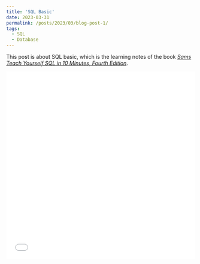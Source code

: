 ```yaml
---
title: 'SQL Basic'
date: 2023-03-31
permalink: /posts/2023/03/blog-post-1/
tags:
  - SQL
  - Database
---
```


This post is about SQL basic, which is the learning notes of the book [*Sams Teach Yourself SQL in 10 Minutes, Fourth Edition*](https://forta.com/books/0135182794/).

<iframe src="/files/pdf/20230331-SQL-Basic.pdf" width="100%" height="500" frameborder="no" border="0" marginwidth="0" marginheight="0"></iframe>

